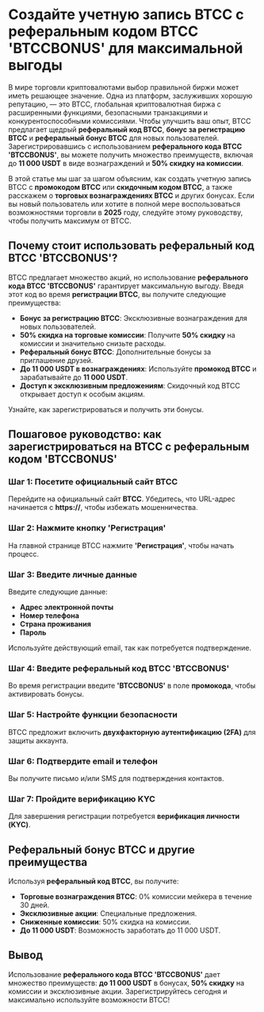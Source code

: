 <h1>Создайте учетную запись BTCC с реферальным кодом BTCC 'BTCCBONUS' для максимальной выгоды</h1>

<p>В мире торговли криптовалютами выбор правильной биржи может иметь решающее значение. Одна из платформ, заслуживших хорошую репутацию, — это BTCC, глобальная криптовалютная биржа с расширенными функциями, безопасными транзакциями и конкурентоспособными комиссиями. Чтобы улучшить ваш опыт, BTCC предлагает щедрый <strong>реферальный код BTCC</strong>, <strong>бонус за регистрацию BTCC</strong> и <strong>реферальный бонус BTCC</strong> для новых пользователей. Зарегистрировавшись с использованием <strong>реферального кода BTCC 'BTCCBONUS'</strong>, вы можете получить множество преимуществ, включая до <strong>11 000 USDT</strong> в виде вознаграждений и <strong>50% скидку на комиссии</strong>.</p>

<p>В этой статье мы шаг за шагом объясним, как создать учетную запись BTCC с <strong>промокодом BTCC</strong> или <strong>скидочным кодом BTCC</strong>, а также расскажем о <strong>торговых вознаграждениях BTCC</strong> и других бонусах. Если вы новый пользователь или хотите в полной мере воспользоваться возможностями торговли в <strong>2025</strong> году, следуйте этому руководству, чтобы получить максимум от BTCC.</p>

<h2>Почему стоит использовать реферальный код BTCC 'BTCCBONUS'?</h2>

<p>BTCC предлагает множество акций, но использование <strong>реферального кода BTCC 'BTCCBONUS'</strong> гарантирует максимальную выгоду. Введя этот код во время <strong>регистрации BTCC</strong>, вы получите следующие преимущества:</p>

<ul>
        <li><strong>Бонус за регистрацию BTCC</strong>: Эксклюзивные вознаграждения для новых пользователей.</li>
        <li><strong>50% скидка на торговые комиссии</strong>: Получите <strong>50% скидку</strong> на комиссии и значительно снизьте расходы.</li>
        <li><strong>Реферальный бонус BTCC</strong>: Дополнительные бонусы за приглашение друзей.</li>
        <li><strong>До 11 000 USDT в вознаграждениях</strong>: Используйте <strong>промокод BTCC</strong> и зарабатывайте до <strong>11 000 USDT</strong>.</li>
        <li><strong>Доступ к эксклюзивным предложениям</strong>: Скидочный код BTCC открывает доступ к особым акциям.</li>
</ul>

<p>Узнайте, как зарегистрироваться и получить эти бонусы.</p>

<h2>Пошаговое руководство: как зарегистрироваться на BTCC с реферальным кодом 'BTCCBONUS'</h2>

<h3>Шаг 1: Посетите официальный сайт BTCC</h3>
<p>Перейдите на официальный сайт <strong>BTCC</strong>. Убедитесь, что URL-адрес начинается с <strong>https://</strong>, чтобы избежать мошенничества.</p>

<h3>Шаг 2: Нажмите кнопку 'Регистрация'</h3>
<p>На главной странице BTCC нажмите <strong>'Регистрация'</strong>, чтобы начать процесс.</p>

<h3>Шаг 3: Введите личные данные</h3>
<p>Введите следующие данные:</p>
<ul>
        <li><strong>Адрес электронной почты</strong></li>
        <li><strong>Номер телефона</strong></li>
        <li><strong>Страна проживания</strong></li>
        <li><strong>Пароль</strong></li>
</ul>
<p>Используйте действующий email, так как потребуется подтверждение.</p>

<h3>Шаг 4: Введите реферальный код BTCC 'BTCCBONUS'</h3>
<p>Во время регистрации введите <strong>'BTCCBONUS'</strong> в поле <strong>промокода</strong>, чтобы активировать бонусы.</p>

<h3>Шаг 5: Настройте функции безопасности</h3>
<p>BTCC предложит включить <strong>двухфакторную аутентификацию (2FA)</strong> для защиты аккаунта.</p>

<h3>Шаг 6: Подтвердите email и телефон</h3>
<p>Вы получите письмо и/или SMS для подтверждения контактов.</p>

<h3>Шаг 7: Пройдите верификацию KYC</h3>
<p>Для завершения регистрации потребуется <strong>верификация личности (KYC)</strong>.</p>

<h2>Реферальный бонус BTCC и другие преимущества</h2>

<p>Используя <strong>реферальный код BTCC</strong>, вы получите:</p>

<ul>
        <li><strong>Торговые вознаграждения BTCC</strong>: 0% комиссии мейкера в течение 30 дней.</li>
        <li><strong>Эксклюзивные акции</strong>: Специальные предложения.</li>
        <li><strong>Сниженные комиссии</strong>: 50% скидка на комиссии.</li>
        <li><strong>До 11 000 USDT</strong>: Возможность заработать до 11 000 USDT.</li>
</ul>

<h2>Вывод</h2>
<p>Использование <strong>реферального кода BTCC 'BTCCBONUS'</strong> дает множество преимуществ: <strong>до 11 000 USDT</strong> в бонусах, <strong>50% скидку</strong> на комиссии и эксклюзивные акции. Зарегистрируйтесь сегодня и максимально используйте возможности BTCC!</p>
